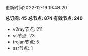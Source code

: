 更新时间2022-12-19 19:48:20

**总订阅: 45**
**总节点: 874**
**有效节点: 240**
- v2ray节点: 211
- ss节点: 23
- trojan节点: 5
- ssr节点: 1

